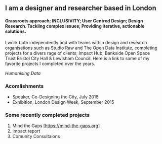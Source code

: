## I am a designer and researcher based in London

#### Grassroots approach; INCLUSIVITY; User Centred Design; Design Research. Tackling complex issues; Providing iterative, actionable solutions.

I work both independently and with teams within design and research organisations such as Studio Raw and The Open Data Institute, completing projects for a divers rage of clients; Impact Hub, Bankside Open Space Trust Bristol City Hall & Lewisham Council. Here is a link to some of my favorite projects I completed over the years.

_Humanising Data_

### Acomlishments

- Speaker, Co-Designing the City, July 2018
- Exhibition, London Design Week, September 2015

### Some recently completed projects

1. Mind the Gaps [https://mind-the-gaps.org]
2. Impact report
3. Comunity Consultaions
